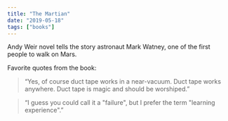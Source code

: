 ```yaml
---
title: "The Martian"
date: "2019-05-18"
tags: ["books"]
---
```


Andy Weir novel tells the story astronaut Mark Watney, one of the first people to walk on Mars.

Favorite quotes from the book:

> “Yes, of course duct tape works in a near-vacuum. Duct tape works anywhere. Duct tape is magic and should be worshiped.”

> “I guess you could call it a "failure", but I prefer the term "learning experience".”
